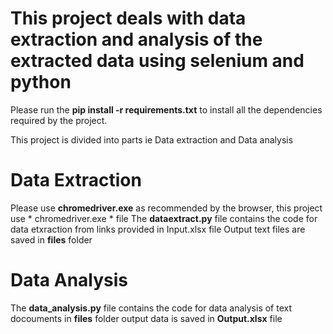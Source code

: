 # This project deals with data extraction and analysis of the extracted data using selenium and python

Please run the **pip install -r requirements.txt** to install all the dependencies required by the project.

This project is divided into  parts ie Data extraction and Data analysis 

# Data Extraction #

Please use **chromedriver.exe** as recommended by the browser, this project use * chromedriver.exe * file
The **dataextract.py** file contains the code for data etxraction from links provided in Input.xlsx file
Output text files are saved in **files** folder

# Data Analysis #

The **data_analysis.py** file contains the code for data analysis of text docouments in **files** folder
output data is saved in **Output.xlsx** file

